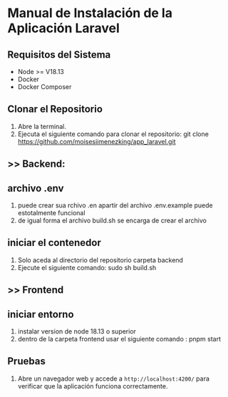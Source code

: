 # Manual de Instalación de la Aplicación Laravel

## Requisitos del Sistema
- Node >= V18.13
- Docker
- Docker Composer

## Clonar el Repositorio
1. Abre la terminal.
2. Ejecuta el siguiente comando para clonar el repositorio: git clone https://github.com/moisesjimenezking/app_laravel.git

## >> Backend:
## archivo .env
1. puede crear sua rchivo .en apartir del archivo .env.example puede estotalmente funcional
2. de igual forma el archivo build.sh se encarga de crear el archivo

## iniciar el contenedor
1. Solo aceda al directorio del repositorio carpeta backend
2. Ejecute el siguiente comando: sudo sh build.sh


## >> Frontend
## iniciar entorno
1. instalar version de node 18.13 o superior
2. dentro de la carpeta frontend usar el siguiente comando : pnpm start


## Pruebas
1. Abre un navegador web y accede a `http://localhost:4200/` para verificar que la aplicación funciona correctamente.